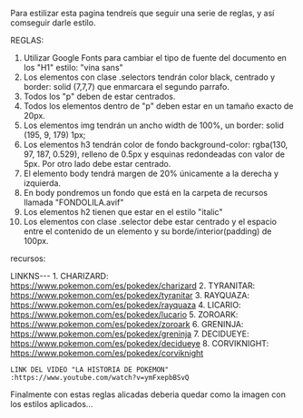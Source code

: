 Para estilizar esta pagina tendreís que seguir una serie de reglas, y así comseguir darle estilo.

REGLAS:

1. Utilizar Google Fonts para cambiar el tipo de fuente del documento en los "H1" estilo: "vina sans"
2. Los elementos con clase .selectors tendrán color black, centrado y border: solid (7,7,7) que enmarcara el segundo parrafo.
3. Todos los "p" deben de estar centrados.
4. Todos los elementos dentro de "p" deben estar en un tamaño exacto de 20px.
5. Los elementos img tendrán un ancho width de 100%, un border: solid (195, 9, 179) 1px;
6. Los elementos h3 tendrán color de fondo background-color: rgba(130, 97, 187, 0.529), relleno de 0.5px y esquinas     redondeadas con valor de 5px. Por otro lado debe estar centrado.
7. El elemento body tendrá margen de 20% únicamente a la derecha y izquierda.
8. En body pondremos un fondo que está en la carpeta de recursos llamada "FONDOLILA.avif"
9. Los elementos h2 tienen que estar en el estilo "italic" 
10. Los elementos con clase .selector debe estar centrado y el espacio entre el contenido de un elemento y su borde/interior(padding) de 100px.

recursos:

LINKNS---
    1. CHARIZARD: https://www.pokemon.com/es/pokedex/charizard
    2. TYRANITAR: https://www.pokemon.com/es/pokedex/tyranitar
    3. RAYQUAZA: https://www.pokemon.com/es/pokedex/rayquaza
    4. LICARIO: https://www.pokemon.com/es/pokedex/lucario
    5. ZOROARK: https://www.pokemon.com/es/pokedex/zoroark
    6. GRENINJA: https://www.pokemon.com/es/pokedex/greninja
    7. DECIDUEYE: https://www.pokemon.com/es/pokedex/decidueye
    8. CORVIKNIGHT: https://www.pokemon.com/es/pokedex/corviknight

    LINK DEL VIDEO "LA HISTORIA DE POKEMON" :https://www.youtube.com/watch?v=ymFxepbBSvQ

Finalmente con estas reglas alicadas deberia quedar como la imagen con los estilos aplicados...
